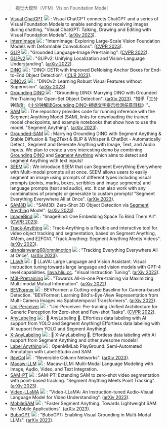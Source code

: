 > 视觉大模型（VFM）Vision Foundation Model
>

+ [Visual ChatGPT](https://github.com/microsoft/visual-chatgpt) ![](https://img.shields.io/github/stars/microsoft/visual-chatgpt?style=social) : Visual ChatGPT connects ChatGPT and a series of Visual Foundation Models to enable sending and receiving images during chatting. "Visual ChatGPT: Talking, Drawing and Editing with Visual Foundation Models". ([arXiv 2023](https://arxiv.org/abs/2303.04671)).
+ [InternImage](https://github.com/OpenGVLab/InternImage) ![](https://img.shields.io/github/stars/OpenGVLab/InternImage?style=social) : "InternImage: Exploring Large-Scale Vision Foundation Models with Deformable Convolutions". ([CVPR 2023](https://arxiv.org/abs/2211.05778)).
+ [GLIP](https://github.com/microsoft/GLIP) ![](https://img.shields.io/github/stars/microsoft/GLIP?style=social) : "Grounded Language-Image Pre-training". ([CVPR 2022](https://arxiv.org/abs/2112.03857)).
+ [GLIPv2](https://github.com/microsoft/GLIP) ![](https://img.shields.io/github/stars/microsoft/GLIP?style=social) : "GLIPv2: Unifying Localization and Vision-Language Understanding". ([arXiv 2022](https://arxiv.org/abs/2206.05836)).
+ [DINO](https://github.com/IDEA-Research/DINO) ![](https://img.shields.io/github/stars/IDEA-Research/DINO?style=social) : "DINO: DETR with Improved DeNoising Anchor Boxes for End-to-End Object Detection". ([ICLR 2023](https://arxiv.org/abs/2203.03605)).
+ [DINOv2](https://github.com/facebookresearch/dinov2) ![](https://img.shields.io/github/stars/facebookresearch/dinov2?style=social) : "DINOv2: Learning Robust Visual Features without Supervision". ([arXiv 2023](https://arxiv.org/abs/2304.07193)).
+ [Grounding DINO](https://github.com/IDEA-Research/GroundingDINO) ![](https://img.shields.io/github/stars/IDEA-Research/GroundingDINO?style=social) : "Grounding DINO: Marrying DINO with Grounded Pre-Training for Open-Set Object Detection". ([arXiv 2023](https://arxiv.org/abs/2303.05499)). "知乎「三分钟热度」《[十分钟解读Grounding DINO-根据文字提示检测任意目标](https://zhuanlan.zhihu.com/p/627646794)》"。
+ [SAM](https://github.com/facebookresearch/segment-anything) ![](https://img.shields.io/github/stars/facebookresearch/segment-anything?style=social) : The repository provides code for running inference with the Segment Anything Model (SAM), links for downloading the trained model checkpoints, and example notebooks that show how to use the model. "Segment Anything". ([arXiv 2023](https://arxiv.org/abs/2304.02643)).
+ [Grounded-SAM](https://github.com/IDEA-Research/Grounded-Segment-Anything) ![](https://img.shields.io/github/stars/IDEA-Research/Grounded-Segment-Anything?style=social) : Marrying Grounding DINO with Segment Anything & Stable Diffusion & Tag2Text & BLIP & Whisper & ChatBot - Automatically Detect , Segment and Generate Anything with Image, Text, and Audio Inputs. We plan to create a very interesting demo by combining [Grounding DINO](https://github.com/IDEA-Research/GroundingDINO) and [Segment Anything](https://github.com/facebookresearch/segment-anything) which aims to detect and segment Anything with text inputs!
+ [SEEM](https://github.com/UX-Decoder/Segment-Everything-Everywhere-All-At-Once) ![](https://img.shields.io/github/stars/UX-Decoder/Segment-Everything-Everywhere-All-At-Once?style=social) : We introduce SEEM that can Segment Everything Everywhere with Multi-modal prompts all at once. SEEM allows users to easily segment an image using prompts of different types including visual prompts (points, marks, boxes, scribbles and image segments) and language prompts (text and audio), etc. It can also work with any combinations of prompts or generalize to custom prompts! "Segment Everything Everywhere All at Once". ([arXiv 2023](https://arxiv.org/abs/2304.06718)).
+ [SAM3D](https://github.com/DYZhang09/SAM3D) ![](https://img.shields.io/github/stars/DYZhang09/SAM3D?style=social) : "SAM3D: Zero-Shot 3D Object Detection via [Segment Anything](https://github.com/facebookresearch/segment-anything) Model". ([arXiv 2023](https://arxiv.org/abs/2306.02245)).
+ [ImageBind](https://github.com/facebookresearch/ImageBind) ![](https://img.shields.io/github/stars/facebookresearch/ImageBind?style=social) : "ImageBind: One Embedding Space To Bind Them All". ([CVPR 2023](https://arxiv.org/abs/2305.05665)).
+ [Track-Anything](https://github.com/gaomingqi/Track-Anything) ![](https://img.shields.io/github/stars/gaomingqi/Track-Anything?style=social) : Track-Anything is a flexible and interactive tool for video object tracking and segmentation, based on Segment Anything, XMem, and E2FGVI. "Track Anything: Segment Anything Meets Videos". ([arXiv 2023](https://arxiv.org/abs/2304.11968)).
+ [qianqianwang68/omnimotion](https://github.com/qianqianwang68/omnimotion) ![](https://img.shields.io/github/stars/qianqianwang68/omnimotion?style=social) : "Tracking Everything Everywhere All at Once". ([arXiv 2023](https://arxiv.org/abs/2306.05422)).
+ [LLaVA](https://github.com/haotian-liu/LLaVA) ![](https://img.shields.io/github/stars/haotian-liu/LLaVA?style=social) : 🌋 LLaVA: Large Language and Vision Assistant. Visual instruction tuning towards large language and vision models with GPT-4 level capabilities. [llava.hliu.cc](https://llava.hliu.cc/). "Visual Instruction Tuning". ([arXiv 2023](https://arxiv.org/abs/2304.08485)).
+ [M3I-Pretraining](https://github.com/OpenGVLab/M3I-Pretraining) ![](https://img.shields.io/github/stars/OpenGVLab/M3I-Pretraining?style=social) : "Towards All-in-one Pre-training via Maximizing Multi-modal Mutual Information". ([arXiv 2022](https://arxiv.org/abs/2211.09807)).
+ [BEVFormer](https://github.com/fundamentalvision/BEVFormer) ![](https://img.shields.io/github/stars/fundamentalvision/BEVFormer?style=social) : BEVFormer: a Cutting-edge Baseline for Camera-based Detection. "BEVFormer: Learning Bird's-Eye-View Representation from Multi-Camera Images via Spatiotemporal Transformers". ([arXiv 2022](https://arxiv.org/abs/2203.17270)).
+ [Uni-Perceiver](https://github.com/fundamentalvision/Uni-Perceiver) ![](https://img.shields.io/github/stars/fundamentalvision/Uni-Perceiver?style=social) : "Uni-Perceiver: Pre-training Unified Architecture for Generic Perception for Zero-shot and Few-shot Tasks". ([CVPR 2022](https://openaccess.thecvf.com/content/CVPR2022/html/Zhu_Uni-Perceiver_Pre-Training_Unified_Architecture_for_Generic_Perception_for_Zero-Shot_and_CVPR_2022_paper.html)).
+ [AnyLabeling](https://github.com/vietanhdev/anylabeling) ![](https://img.shields.io/github/stars/vietanhdev/anylabeling?style=social) : 🌟 AnyLabeling 🌟. Effortless data labeling with AI support from YOLO and Segment Anything! Effortless data labeling with AI support from YOLO and Segment Anything!
+ [X-AnyLabeling](https://github.com/CVHub520/X-AnyLabeling) ![](https://img.shields.io/github/stars/CVHub520/X-AnyLabeling?style=social) : 💫 X-AnyLabeling 💫. Effortless data labeling with AI support from Segment Anything and other awesome models!
+ [Label Anything](https://github.com/open-mmlab/playground/tree/main/label_anything) ![](https://img.shields.io/github/stars/open-mmlab/playground?style=social) : OpenMMLab PlayGround: Semi-Automated Annotation with Label-Studio and SAM.
+ [RevCol](https://github.com/megvii-research/RevCol) ![](https://img.shields.io/github/stars/megvii-research/RevCol?style=social) : "Reversible Column Networks". ([arXiv 2023](https://arxiv.org/abs/2212.11696)).
+ [Macaw-LLM](https://github.com/lyuchenyang/Macaw-LLM) ![](https://img.shields.io/github/stars/lyuchenyang/Macaw-LLM?style=social) : Macaw-LLM: Multi-Modal Language Modeling with Image, Audio, Video, and Text Integration.
+ [SAM-PT](https://github.com/SysCV/sam-pt) ![](https://img.shields.io/github/stars/SysCV/sam-pt?style=social) : SAM-PT: Extending SAM to zero-shot video segmentation with point-based tracking. "Segment Anything Meets Point Tracking". ([arXiv 2023](https://arxiv.org/abs/2307.01197)).
+ [Video-LLaMA](https://github.com/DAMO-NLP-SG/Video-LLaMA) ![](https://img.shields.io/github/stars/DAMO-NLP-SG/Video-LLaMA?style=social) : "Video-LLaMA: An Instruction-tuned Audio-Visual Language Model for Video Understanding". ([arXiv 2023](https://arxiv.org/abs/2306.02858)).
+ [MobileSAM](https://github.com/ChaoningZhang/MobileSAM) ![](https://img.shields.io/github/stars/ChaoningZhang/MobileSAM?style=social) : "Faster Segment Anything: Towards Lightweight SAM for Mobile Applications". ([arXiv 2023](https://arxiv.org/abs/2306.14289)).
+ [BuboGPT](https://github.com/magic-research/bubogpt) ![](https://img.shields.io/github/stars/magic-research/bubogpt?style=social) : "BuboGPT: Enabling Visual Grounding in Multi-Modal LLMs". ([arXiv 2023](https://arxiv.org/abs/2307.08581)).



